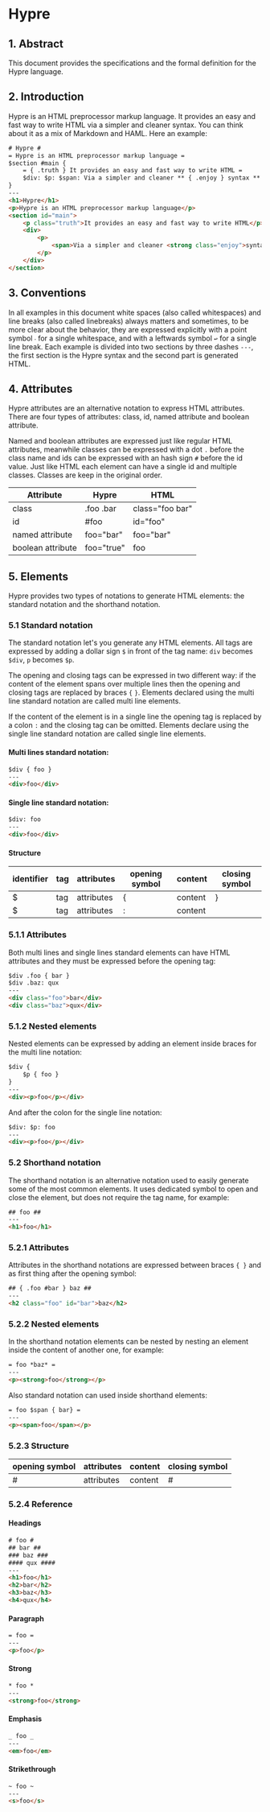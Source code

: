 # Hypre

## 1. Abstract

This document provides the specifications and the formal definition for the 
Hypre language.

## 2. Introduction

Hypre is an HTML preprocessor markup language. It provides an easy and fast way
to write HTML via a simpler and cleaner syntax. You can think about it as a mix
of Markdown and HAML. Here an example:

``` HTML
# Hypre # 
= Hypre is an HTML preprocessor markup language =
$section #main {
    = { .truth } It provides an easy and fast way to write HTML =
    $div: $p: $span: Via a simpler and cleaner ** { .enjoy } syntax **
}
---
<h1>Hypre</h1>
<p>Hypre is an HTML preprocessor markup language</p>
<section id="main">
    <p class="truth">It provides an easy and fast way to write HTML</p>
    <div>
        <p>
            <span>Via a simpler and cleaner <strong class="enjoy">syntax</strong></span>
        </p>
    </div>
</section>
```

## 3. Conventions

In all examples in this document white spaces (also called whitespaces) and 
line breaks (also called linebreaks) always matters and sometimes, to be more
clear about the behavior, they are expressed explicitly with a point symbol `‧`
for a single whitespace, and with a leftwards symbol `↩` for a single line 
break. Each example is divided into two sections by three dashes `---`, the 
first section is the Hypre syntax and the second part is generated HTML.

## 4. Attributes

Hypre attributes are an alternative notation to express HTML attributes. There
are four types of attributes: class, id, named attribute and boolean attribute.

Named and boolean attributes are expressed just like regular HTML
attributes, meanwhile classes can be expressed with a dot `.` before the class 
name and ids can be expressed with an hash sign `#` before the id value.
Just like HTML each element can have a single id and multiple classes. Classes
are keep in the original order.

| Attribute         | Hypre      | HTML            | 
| ----------------- | ---------- | --------------- |
| class             | .foo .bar  | class="foo bar" |
| id                | #foo       | id="foo"        |
| named attribute   | foo="bar"  | foo="bar"       |
| boolean attribute | foo="true" | foo             |

## 5. Elements

Hypre provides two types of notations to generate HTML elements: the standard
notation and the shorthand notation.

### 5.1 Standard notation

The standard notation let's you generate any HTML elements. All tags are 
expressed by adding a dollar sign `$` in front of the tag name: `div` becomes
`$div`, `p` becomes `$p`.

The opening and closing tags can be expressed in two
different way: if the content of the element spans over multiple lines then
the opening and closing tags are replaced by braces `{` `}`. Elements declared
using the multi line standard notation are called multi line elements.

If the content of the element is in a single line the opening tag is replaced 
by a colon `:` and the closing tag can be omitted. Elements declare using the 
single line standard notation are called single line elements.

#### Multi lines standard notation:

``` HTML
$div { foo }
---
<div>foo</div>
```

#### Single line standard notation:

``` HTML
$div: foo
---
<div>foo</div>
```

#### Structure

| identifier | tag | attributes |opening symbol | content | closing symbol |
| ---------  | --- | ---------- | ------------- | ------- | -------------- |
| $          | tag | attributes | {             | content | }              |
| $          | tag | attributes | :             | content |                |

### 5.1.1 Attributes

Both multi lines and single lines standard elements can have HTML attributes
and they must be expressed before the opening tag:

``` HTML
$div .foo { bar }
$div .baz: qux
---
<div class="foo">bar</div>
<div class="baz">qux</div>
```

### 5.1.2 Nested elements

Nested elements can be expressed by adding an element inside braces for the
multi line notation:

``` HTML
$div { 
    $p { foo }
}
---
<div><p>foo</p></div>
```

And after the colon for the single line notation:

``` HTML
$div: $p: foo
---
<div><p>foo</p></div>
```

### 5.2 Shorthand notation

The shorthand notation is an alternative notation used to easily generate some 
of the most common elements. It uses dedicated symbol to open and close the 
element, but does not require the tag name, for example: 

``` HTML
## foo ##
---
<h1>foo</h1>
```

### 5.2.1 Attributes

Attributes in the shorthand notations are expressed between braces `{ }` and as
first thing after the opening symbol:

``` HTML
## { .foo #bar } baz ##
---
<h2 class="foo" id="bar">baz</h2>
```

### 5.2.2 Nested elements

In the shorthand notation elements can be nested by nesting an element inside
the content of another one, for example:

``` HTML
= foo *baz* =
---
<p><strong>foo</strong></p>
```

Also standard notation can used inside shorthand elements:

``` HTML
= foo $span { bar} =
---
<p><span>foo</span></p>
```

### 5.2.3 Structure

| opening symbol | attributes | content | closing symbol |
| -------------  | ---------- | ------- | -------------- |
| #              | attributes | content | #              |

### 5.2.4 Reference

#### Headings

``` HTML
# foo #
## bar ##
### baz ###
#### qux ####
---
<h1>foo</h1>
<h2>bar</h2>
<h3>baz</h3>
<h4>qux</h4>
```

#### Paragraph

``` HTML
= foo =
---
<p>foo</p>
```

#### Strong

``` HTML
* foo *
---
<strong>foo</strong>
```

#### Emphasis

``` HTML
_ foo _
---
<em>foo</em>
```

#### Strikethrough

``` HTML
~ foo ~
---
<s>foo</s>
```